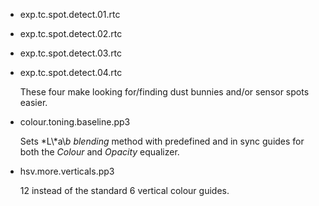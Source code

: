 

- exp.tc.spot.detect.01.rtc
- exp.tc.spot.detect.02.rtc
- exp.tc.spot.detect.03.rtc
- exp.tc.spot.detect.04.rtc

  These four make looking for/finding dust bunnies and/or sensor spots easier.

- colour.toning.baseline.pp3

  Sets *L\\*a\\*b blending* method with predefined and in sync guides for both the *Colour* and *Opacity* equalizer.

- hsv.more.verticals.pp3

  12 instead of the standard 6 vertical colour guides.


